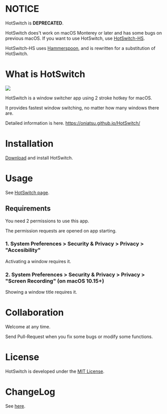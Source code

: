 # NOTICE

HotSwitch is **DEPRECATED**.

HotSwitch does't work on macOS Monterey or later and has some bugs on previous macOS.
If you want to use HotSwitch, use [HotSwitch-HS](https://github.com/oniatsu/HotSwitch-HS).

HotSwitch-HS uses [Hammerspoon](https://www.hammerspoon.org/), and is rewritten for a substitution of HotSwitch.

# What is HotSwitch

![](https://oniatsu.github.io/HotSwitch/images/top_image.png)

HotSwitch is a window switcher app using 2 stroke hotkey for macOS.

It provides fastest window switching, no matter how many windows there are.

Detailed information is here. 
https://oniatsu.github.io/HotSwitch/

# Installation

[Download](https://oniatsu.github.io/HotSwitch/) and install HotSwitch.

# Usage

See [HotSwitch page](https://oniatsu.github.io/HotSwitch/).

## Requirements

You need 2 permissions to use this app.

The permission requests are opened on app starting.

### 1. System Preferences > Security & Privacy > Privacy > "Accesibility"
Activating a window requires it.

### 2. System Preferences > Security & Privacy > Privacy > "Screen Recording" (on macOS 10.15+)
Showing a window title requires it.

# Collaboration

Welcome at any time.

Send Pull-Request when you fix some bugs or modify some functions.

# License

HotSwitch is developed under the [MIT License](https://opensource.org/licenses/MIT).

# ChangeLog

See [here](https://github.com/oniatsu/HotSwitch/blob/master/ChangeLog.md).

